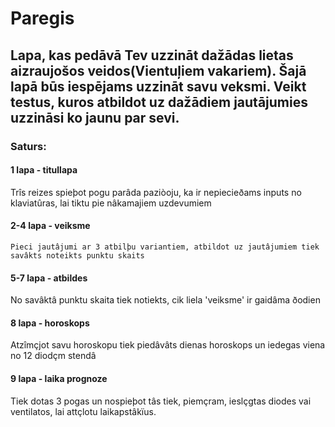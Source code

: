 # Paregis
## Lapa, kas pedāvā Tev uzzināt dažādas lietas aizraujošos veidos(Vientuļiem vakariem). Šajā lapā būs iespējams uzzināt savu veksmi. Veikt testus, kuros atbildot uz dažādiem jautājumies uzzināsi ko jaunu par sevi.
### Saturs:
#### 1 lapa - titullapa 
Trîs reizes spieþot pogu parâda paziòoju, ka ir nepiecieðams inputs no klaviatûras, lai tiktu pie nâkamajiem uzdevumiem

#### 2-4 lapa - veiksme
	Pieci jautâjumi ar 3 atbilþu variantiem, atbildot uz jautâjumiem tiek savâkts noteikts punktu skaits 

#### 5-7 lapa - atbildes
No savâktâ punktu skaita tiek notiekts, cik liela 'veiksme' ir gaidâma ðodien

#### 8 lapa - horoskops
Atzîmçjot savu horoskopu tiek piedâvâts dienas horoskops un iedegas viena no 12 diodçm stendâ

#### 9 lapa - laika prognoze
Tiek dotas 3 pogas un nospieþot tâs tiek, piemçram, ieslçgtas diodes vai ventilatos, lai attçlotu laikapstâkïus. 



